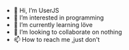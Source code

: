- 👋 Hi, I’m UserJS
- 👀 I’m interested in programming
- 🌱 I’m currently learning löve
- 💞️ I’m looking to collaborate on nothing
- 📫 How to reach me ,just don't
